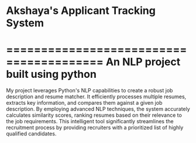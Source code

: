 # Akshaya's Applicant Tracking System 

========================================
An NLP project built using python 
========================================
My project leverages Python's NLP capabilities to create a robust job description and resume matcher. It efficiently processes multiple resumes, extracts key information, and compares them against a given job description. By employing advanced NLP techniques, the system accurately calculates similarity scores, ranking resumes based on their relevance to the job requirements. This intelligent tool significantly streamlines the recruitment process by providing recruiters with a prioritized list of highly qualified candidates.
